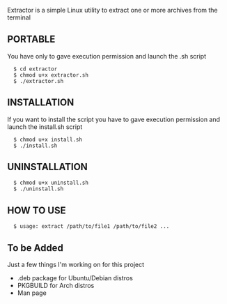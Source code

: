 Extractor is a simple Linux utility to extract one or more archives from the terminal

<h2>PORTABLE</h2>
You have only to gave execution permission and launch the .sh script

```
  $ cd extractor
  $ chmod u+x extractor.sh
  $ ./extractor.sh
```
<h2>INSTALLATION</h2>
If you want to install the script you have to gave execution permission and launch the install.sh script

```
  $ chmod u+x install.sh
  $ ./install.sh
```
<h2>UNINSTALLATION</h2>

```
  $ chmod u+x uninstall.sh
  $ ./uninstall.sh
```
<h2>HOW TO USE</h2>

```
  $ usage: extract /path/to/file1 /path/to/file2 ...
```
<h2>To be Added</h2>
Just a few things I'm working on for this project
<ul>
<li> .deb package for Ubuntu/Debian distros
<li> PKGBUILD for Arch distros
<li> Man page
</ul>

